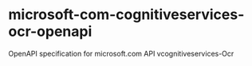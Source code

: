 # microsoft-com-cognitiveservices-ocr-openapi
OpenAPI specification for microsoft.com API vcognitiveservices-Ocr
